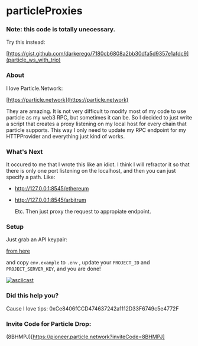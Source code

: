 # particleProxies

### Note: this code is totally unecessary.

<p>

Try this instead: 

[https://gist.github.com/darkerego/7180cb6808a2bb30dfa5d9357e1afdc9](particle_ws_with_trio)

</p>



### About 
<p>
I love Particle.Network:


[https://particle.network](https://particle.network) 

They are amazing. It is not very difficult to 
modify most of my code to use particle as my web3 RPC, but sometimes it can be. So 
I decided to just write a script that creates a proxy listening 
on my local host for every chain that particle supports. This way 
I only need to update my RPC endpoint for my HTTPProvider and everything 
just kind of works.
</p>

### What's Next

<p>
It occured to me that I wrote this like an idiot. I think I will refractor it so that there is only one port listening on the localhost, and then you can just specify a path. Like:

- http://127.0.0.1:8545/ethereum
- http://127.0.0.1:8545/arbitrum

  Etc. Then just proxy the request to appropiate endpoint. 

</p>


### Setup
<p>
Just grab an API keypair:

[from here](https://dashboard.particle.network/#/applications)

and copy 
`env.example` to `.env` , update your `PROJECT_ID` and `PROJECT_SERVER_KEY`, and you are done!
</p>

[![asciicast](https://asciinema.org/a/658425.svg)](https://asciinema.org/a/658425)


### Did this help you?
<p>
Cause I love tips: 0xCe8406fCCD474637242a1112D33F6749c5e4772F
</p>

### Invite Code for Particle Drop:

(8BHMPJ)[https://pioneer.particle.network?inviteCode=8BHMPJ]
